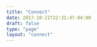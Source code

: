 ```yaml
---
title: "Connect"
date: 2017-10-21T22:31:47-04:00
draft: false
type: "page"
layout: "connect"
---
```

